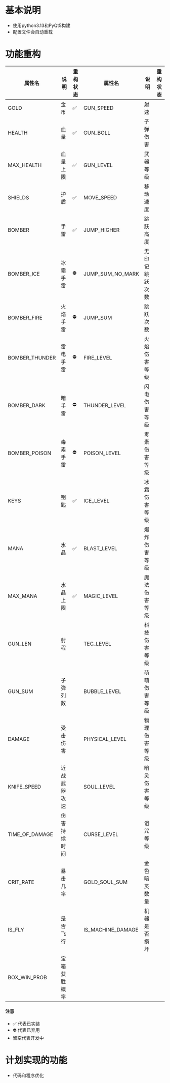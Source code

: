 # 基本说明
* 使用python3.13和PyQt5构建
* 配置文件会自动重载
# 功能重构
| 属性名          | 说明         | 重构状态 | 属性名           | 说明             | 重构状态    |
|----------------|-------------|----------|-----------------|-----------------|----------|
| GOLD            | 金币        | ✅       | GUN_SPEED        | 射速             |          |
| HEALTH          | 血量        | ✅       | GUN_BOLL         | 子弹伤害          |          |
| MAX_HEALTH      | 血量上限     | ✅       | GUN_LEVEL        | 武器等级          |          |
| SHIELDS         | 护盾        | ✅       | MOVE_SPEED       | 移动速度          |          |
| BOMBER          | 手雷        | ✅       | JUMP_HIGHER      | 跳跃高度          |          |
| BOMBER_ICE      | 冰霜手雷     | ⛔       | JUMP_SUM_NO_MARK | 无印记跳跃次数     |          |
| BOMBER_FIRE     | 火焰手雷     | ⛔        | JUMP_SUM         | 跳跃次数          |          |
| BOMBER_THUNDER  | 雷电手雷     | ⛔        | FIRE_LEVEL       | 火焰伤害等级       |          |
| BOMBER_DARK     | 暗手雷       | ⛔        | THUNDER_LEVEL    | 闪电伤害等级      |           |
| BOMBER_POISON   | 毒素手雷     | ⛔        | POISON_LEVEL     | 毒素伤害等级      |           |
| KEYS            | 钥匙         | ✅       | ICE_LEVEL        | 冰霜伤害等级     |           |
| MANA            | 水晶         | ✅       | BLAST_LEVEL      | 爆炸伤害等级     |           |
| MAX_MANA        | 水晶上限     | ✅       | MAGIC_LEVEL      | 魔法伤害等级      |           |
| GUN_LEN         | 射程         |        | TEC_LEVEL        | 科技伤害等级      |           |
| GUN_SUM         | 子弹列数     |         | BUBBLE_LEVEL     | 萌萌伤害等级      |           |
| DAMAGE          | 受击伤害     |         | PHYSICAL_LEVEL   | 物理伤害等级      |           |
| KNIFE_SPEED     | 近战武器攻速  |         | SOUL_LEVEL       | 暗灵伤害等级      |           |
| TIME_OF_DAMAGE  | 伤害持续时间  |         | CURSE_LEVEL      | 诅咒等级         |           |
| CRIT_RATE       | 暴击几率     |         | GOLD_SOUL_SUM    | 金色暗灵数量      |           |
| IS_FLY          | 是否飞行     |         | IS_MACHINE_DAMAGE  | 机器是否损坏    |           |
| BOX_WIN_PROB    | 宝箱获胜概率  |         |                    |               |          |
#### 注意
* ✅ 代表已实装
* ⛔ 代表已弃用
* 留空代表开发中
# 计划实现的功能
* 代码和程序优化
<br>
<br>
<br>
